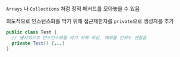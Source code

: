 `Arrays` 나 `Collections` 처럼 정적 메서드를 모아놓을 수 있음

의도적으로 인스턴스화를 막기 위해 접근제한자를 `private`으로 생성자를 추가

```java
public class Test {
  // 명시적으로 인스턴스화를 막기 위해 작성, 예외를 던져도 괜찮음
  private Test() {...} 
}
```